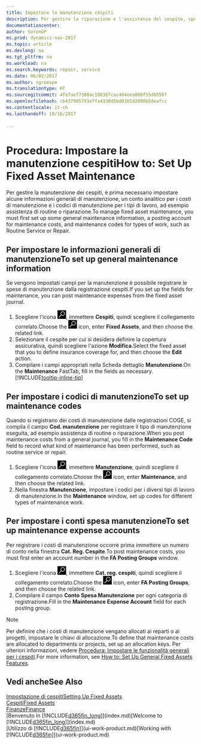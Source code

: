 ```yaml
---
title: Impostare la manutenzione cespiti
description: Per gestire la riparazione e l'assistenza del cespite, specificare le informazioni di manutenzione generali, i codici per il tipo di lavoro e un conto registrazione per i costi.
documentationcenter: 
author: SorenGP
ms.prod: dynamics-nav-2017
ms.topic: article
ms.devlang: na
ms.tgt_pltfrm: na
ms.workload: na
ms.search.keywords: repair, service
ms.date: 06/02/2017
ms.author: sgroespe
ms.translationtype: HT
ms.sourcegitcommit: 4fefaef7380ac10836fcac404eea006f55d8556f
ms.openlocfilehash: cb437985793e7fa4330d5bd8301d2808b5deafcc
ms.contentlocale: it-ch
ms.lasthandoff: 10/16/2017

---
```

# <a name="how-to-set-up-fixed-asset-maintenance"></a><span data-ttu-id="17f98-103">Procedura: Impostare la manutenzione cespiti</span><span class="sxs-lookup"><span data-stu-id="17f98-103">How to: Set Up Fixed Asset Maintenance</span></span>
<span data-ttu-id="17f98-104">Per gestire la manutenzione dei cespiti, è prima necessario impostare alcune informazioni generali di manutenzione, un conto analitico per i costi di manutenzione e i codici di manutenzione per i tipi di lavoro, ad esempio assistenza di routine o riparazione.</span><span class="sxs-lookup"><span data-stu-id="17f98-104">To manage fixed asset maintenance, you must first set up some general maintenance information, a posting account for maintenance costs, and maintenance codes for types of work, such as Routine Service or Repair.</span></span>

## <a name="to-set-up-general-maintenance-information"></a><span data-ttu-id="17f98-105">Per impostare le informazioni generali di manutenzione</span><span class="sxs-lookup"><span data-stu-id="17f98-105">To set up general maintenance information</span></span>
<span data-ttu-id="17f98-106">Se vengono impostati campi per la manutenzione è possibile registrare le spese di manutenzione dalla registrazione cespiti.</span><span class="sxs-lookup"><span data-stu-id="17f98-106">If you set up the fields for maintenance, you can post maintenance expenses from the fixed asset journal.</span></span>

1. <span data-ttu-id="17f98-107">Scegliere l'icona ![Cerca pagina o report](media/ui-search/search_small.png "icona Cerca pagina o report"), immettere **Cespiti**, quindi scegliere il collegamento correlato.</span><span class="sxs-lookup"><span data-stu-id="17f98-107">Choose the ![Search for Page or Report](media/ui-search/search_small.png "Search for Page or Report icon") icon, enter **Fixed Assets**, and then choose the related link.</span></span>
2. <span data-ttu-id="17f98-108">Selezionare il cespite per cui si desidera definire la copertura assicurativa, quindi scegliere l'azione **Modifica**.</span><span class="sxs-lookup"><span data-stu-id="17f98-108">Select the fixed asset that you to define insurance coverage for, and then choose the **Edit** action.</span></span>
3. <span data-ttu-id="17f98-109">Compilare i campi appropriati nella Scheda dettaglio **Manutenzione**.</span><span class="sxs-lookup"><span data-stu-id="17f98-109">On the **Maintenance** FastTab, fill in the fields as necessary.</span></span> [!INCLUDE[tooltip-inline-tip](includes/tooltip-inline-tip_md.md)]

## <a name="to-set-up-maintenance-codes"></a><span data-ttu-id="17f98-110">Per impostare i codici di manutenzione</span><span class="sxs-lookup"><span data-stu-id="17f98-110">To set up maintenance codes</span></span>
<span data-ttu-id="17f98-111">Quando si registrano dei costi di manutenzione dalle registrazioni COGE, si compila il campo **Cod. manutenzione** per registrare il tipo di manutenzione eseguita, ad esempio assistenza di routine o riparazione.</span><span class="sxs-lookup"><span data-stu-id="17f98-111">When you post maintenance costs from a general journal, you fill in the **Maintenance Code** field to record what kind of maintenance has been performed, such as routine service or repair.</span></span>

1. <span data-ttu-id="17f98-112">Scegliere l'icona ![Cerca pagina o report](media/ui-search/search_small.png "icona Cerca pagina o report"), immettere **Manutenzione**, quindi scegliere il collegamento correlato.</span><span class="sxs-lookup"><span data-stu-id="17f98-112">Choose the ![Search for Page or Report](media/ui-search/search_small.png "Search for Page or Report icon") icon, enter **Maintenance**, and then choose the related link.</span></span>
2. <span data-ttu-id="17f98-113">Nella finestra **Manutenzione**, impostare i codici per i diversi tipi di lavoro di manutenzione.</span><span class="sxs-lookup"><span data-stu-id="17f98-113">In the **Maintenance** window, set up codes for different types of maintenance work.</span></span>

## <a name="to-set-up-maintenance-expense-accounts"></a><span data-ttu-id="17f98-114">Per impostare i conti spesa manutenzione</span><span class="sxs-lookup"><span data-stu-id="17f98-114">To set up maintenance expense accounts</span></span>
<span data-ttu-id="17f98-115">Per registrare i costi di manutenzione occorre prima immettere un numero di conto nella finestra **Cat. Reg. Cespite**.</span><span class="sxs-lookup"><span data-stu-id="17f98-115">To post maintenance costs, you must first enter an account number in the **FA Posting Groups** window.</span></span>

1. <span data-ttu-id="17f98-116">Scegliere l'icona ![Cerca pagina o report](media/ui-search/search_small.png "icona Cerca pagina o report"), immettere **Cat. reg. cespiti**, quindi scegliere il collegamento correlato.</span><span class="sxs-lookup"><span data-stu-id="17f98-116">Choose the ![Search for Page or Report](media/ui-search/search_small.png "Search for Page or Report icon") icon, enter **FA Posting Groups**, and then choose the related link.</span></span>
2. <span data-ttu-id="17f98-117">Compilare il campo **Conto Spesa Manutenzione** per ogni categoria di registrazione.</span><span class="sxs-lookup"><span data-stu-id="17f98-117">Fill in the **Maintenance Expense Account** field for each posting group.</span></span>

> [!NOTE]  
>   <span data-ttu-id="17f98-118">Per definire che i costi di manutenzione vengano allocati ai reparti o ai progetti, impostare le chiavi di allocazione.</span><span class="sxs-lookup"><span data-stu-id="17f98-118">To define that maintenance costs are allocated to departments or projects, set up an allocation keys.</span></span> <span data-ttu-id="17f98-119">Per ulteriori informazioni, vedere [Procedura: Impostare le funzionalità generali per i cespiti](fa-how-setup-general.md).</span><span class="sxs-lookup"><span data-stu-id="17f98-119">For more information, see [How to: Set Up General Fixed Assets Features](fa-how-setup-general.md).</span></span>

## <a name="see-also"></a><span data-ttu-id="17f98-120">Vedi anche</span><span class="sxs-lookup"><span data-stu-id="17f98-120">See Also</span></span>
[<span data-ttu-id="17f98-121">Impostazione di cespiti</span><span class="sxs-lookup"><span data-stu-id="17f98-121">Setting Up Fixed Assets</span></span>](fa-setup.md)  
[<span data-ttu-id="17f98-122">Cespiti</span><span class="sxs-lookup"><span data-stu-id="17f98-122">Fixed Assets</span></span>](fa-manage.md)  
[<span data-ttu-id="17f98-123">Finanze</span><span class="sxs-lookup"><span data-stu-id="17f98-123">Finance</span></span>](finance.md)  
<span data-ttu-id="17f98-124">[Benvenuto in [!INCLUDE[d365fin_long](includes/d365fin_long_md.md)]](index.md)</span><span class="sxs-lookup"><span data-stu-id="17f98-124">[Welcome to [!INCLUDE[d365fin_long](includes/d365fin_long_md.md)]](index.md)</span></span>  
<span data-ttu-id="17f98-125">[Utilizzo di [!INCLUDE[d365fin](includes/d365fin_md.md)]](ui-work-product.md)</span><span class="sxs-lookup"><span data-stu-id="17f98-125">[Working with [!INCLUDE[d365fin](includes/d365fin_md.md)]](ui-work-product.md)</span></span>

